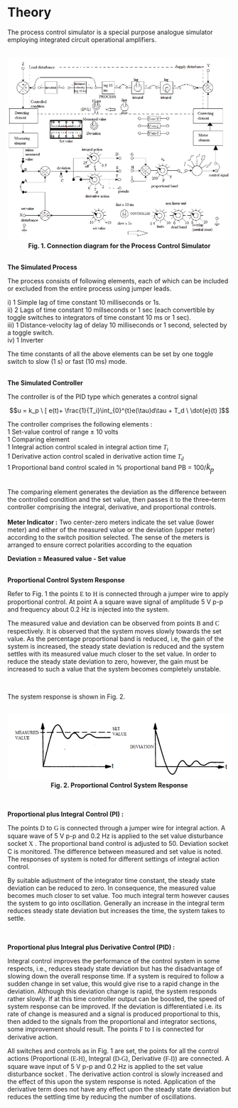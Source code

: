 # Theory

The process control simulator is a special purpose analogue simulator employing integrated circuit operational amplifiers.<br/><br>

<div align="center">
<img class="img-fluid " id="theoimg" src="./images/conn.png" alt="" ><br>
<b>Fig. 1. Connection diagram for the Process Control Simulator</b>
</div><br>

<b >The Simulated Process</b><br>

The process consists of following elements, each of which can be included or excluded from the entire process using jumper leads. <br/>

i) 1 Simple lag of time constant 10 milliseconds or 1s.<br/>
ii) 2 Lags of time constant 10 millseconds or 1 sec (each convertible by toggle switches to integrators of time constant 10 ms or 1 sec).<br/>
iii) 1 Distance-velocity lag of delay 10 milliseconds or 1 second, selected by a toggle switch. <br/>
iv) 1 Inverter <br/>

The time constants of all the above elements can be set by one toggle switch to slow (1 s) or fast (10 ms) mode.<br/><br/>

<b >The Simulated Controller</b><br>

The controller is of the PID type which generates a control signal <br>

$$u = k_p \ [ e(t)+ \frac{1}{T_i}\int_{0}^{t}e(\tau)d\tau + T_d \ \dot{e}(t) ]$$

The controller comprises the following elements :<br> 
1 Set-value control of range &plusmn; 10 volts<br>
1 Comparing element <br>
1 Integral action control scaled in integral action time <i style="font-family:'Bodoni MT'">T<sub>i</sub></i><br>
1 Derivative action control scaled in derivative action time <i style="font-family:'Bodoni MT'">T<sub>d</sub></i><br>
1 Proportional band control scaled in &percnt; proportional band PB = 100/<i style="font-family:'Bodoni MT';font-size:20px">k<sub>p</sub></i><br><br>

The comparing element generates the deviation as the difference between the controlled condition and
the set value, then passes it to the three–term controller comprising the integral, derivative, and proportional controls.
<br/><br/>
<b>Meter Indicator :</b> Two center-zero meters indicate the set value (lower meter) and either of the measured value or the deviation (upper meter) according to
the switch position selected. The sense of the meters is arranged to ensure correct polarities according to the equation<br>

<b>Deviation = Measured value - Set value</b><br><br>

<b >Proportional Control System Response</b><br/>

Refer to Fig. 1 the points <span style="font-family:'Times New Roman'">E</span> to <span style="font-family:'Times New Roman'">H</span> is connected through a jumper wire to apply proportional control. At point A a square wave signal of amplitude 5 V p-p and frequency about 0.2 Hz is injected into the system. 
<!-- Alternatively the set value disturbance from point X and the negative measured value from the point B are displayed on an oscilloscope ,
with both process and controller switches at fast. -->

The measured value and deviation can be observed from points <span style="font-family:'Times New Roman'">B</span> and <span style="font-family:'Times New Roman'">C</span> respectively. It is observed that the system moves slowly towards the set value. As the percentage proportional band is reduced, i.e,
the gain of the system is increased, the steady state deviation is reduced and the system settles with its measured value much closer to the set value.
In order to reduce the steady state deviation to zero, however, the gain must be increased to such a value that the system becomes completely unstable.
<!--A compromise gain level must be used which maintains a steady state deviation signal.--><br>

The system response is shown in Fig. 2.<br><br>

<div align="center">
<img src="./images/pr.png" alt="" class="img-fluid"><br/>
<b> Fig. 2. Proportional Control System Response</b>
</div><br/><br/>

<b >Proportional plus Integral Control (PI) :</b><br> 

The points <span style="font-family:'Times New Roman'">D</span> to <span style="font-family:'Times New Roman'">G</span> is connected through a jumper wire for integral action. A square wave of 5 V p-p and 0.2 Hz is applied to the set value disturbance socket <span style="font-family:'Times New Roman'">X</span> . 
The proportional band control is adjusted to 50. Deviation socket C is monitored.
The difference between measured and set value is noted. The responses of system is noted for different settings of integral action control.

By suitable adjustment of the integrator time constant, the steady state deviation can be reduced to zero. In consequence, the measured value becomes much closer to set value.
Too much integral term however causes the system to go into oscillation. Generally an increase in the integral term reduces steady state deviation but increases the time, the system takes to settle. 

<br><br><b >Proportional plus Integral plus Derivative Control (PID) :</b><br> 

Integral control improves the performance of the control system in some respects, i.e., reduces steady state deviation but has the disadvantage of slowing down the overall response time.
If a system is required to follow a sudden change in set value, this would give rise to a rapid change in the deviation. Although this deviation change is rapid,
the system responds rather slowly. If at this time controller output can be boosted, the speed of system response can be improved. If the deviation is differentiated 
i.e. its rate of change is measured and a signal is produced proportional to this, then added to the signals from the proportional and integrator sections, some improvement should result.
The points <span style="font-family:'Times New Roman'">F</span> to <span style="font-family:'Times New Roman'">I</span> is connected for derivative action.

All switches and controls as in Fig. 1 are set, the points for all the control actions (Proportional (<span style="font-family:'Times New Roman'">E-H</span>), Integral (<span style="font-family:'Times New Roman'">D-G</span>), Derivative (<span style="font-family:'Times New Roman'">F-I</span>)) are connected. A square wave input of 5 V p-p and 0.2 Hz is applied to the set value disturbance socket .
The derivative action control is slowly increased and the effect of this upon the system response is noted. 
Application of the derivative term does not have any effect upon the steady state deviation but reduces the settling time by reducing the number of oscillations.

						
<script id="MathJax-script" async src="https://cdn.jsdelivr.net/npm/mathjax@3/es5/tex-mml-chtml.js"></script>								